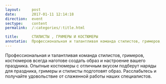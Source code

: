 ```yaml
---
layout:     post
date:       2017-01-11 12:14:18
direction:  event
sectype:    content
permalink:  /:categories/:title.html

title:      СТИЛИСТЫ , ГРИМЕРЫ И КОСТЮМЕРЫ   
annotatio:  Профессиональная и талантливая команда стилистов, гримеров, костюмеров всегда наготове создать образ и настроение вашего праздника. Опытные костюмеры с отличным вкусом подберут наряды для праздника, гримеры и стилисты подготовят образ. Расслабьтесь и получайте удовольствие от слаженной работы наших специалистов.
---
```


Профессиональная и талантливая команда стилистов, гримеров, костюмеров всегда наготове создать образ и настроение вашего праздника. Опытные костюмеры с отличным вкусом подберут наряды для праздника, гримеры и стилисты подготовят образ. Расслабьтесь и получайте удовольствие от слаженной работы наших специалистов.